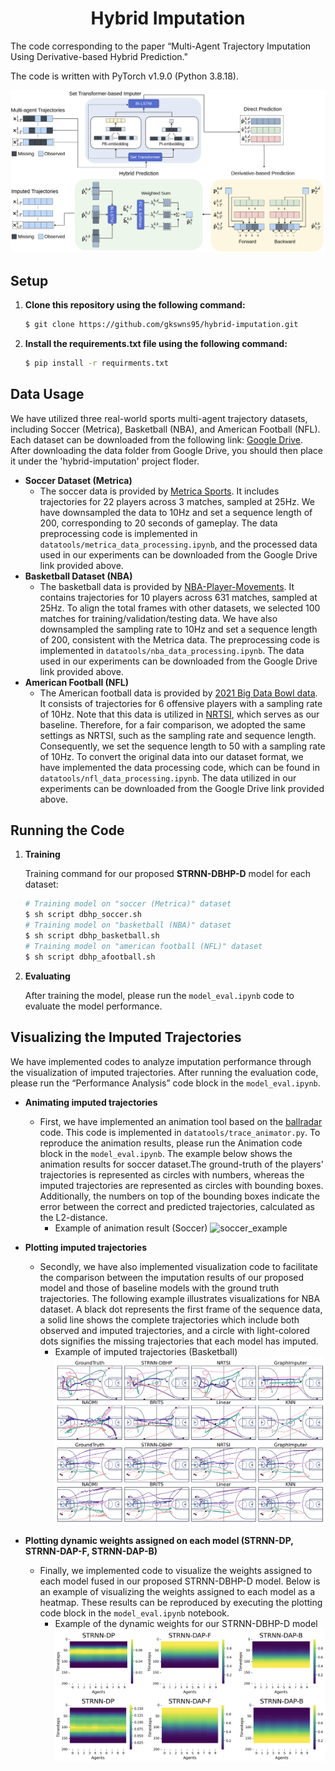 <div align="center">
	<h1>
		Hybrid Imputation
	</h1>
</div>
The code corresponding to the paper “Multi-Agent Trajectory Imputation Using Derivative-based Hybrid Prediction." 

The code is written with PyTorch v1.9.0 (Python 3.8.18).

![overview](img/overview.png)<br>

## Setup
1. **Clone this repository using the following command:**
    
    ```bash
    $ git clone https://github.com/gkswns95/hybrid-imputation.git
    ```
2. **Install the requirements.txt file using the following command:**

    ```bash
    $ pip install -r requirments.txt
    ```
## Data Usage
We have utilized three real-world sports multi-agent trajectory datasets, including Soccer (Metrica), Basketball (NBA), and American Football (NFL). Each dataset can be downloaded from the following link: [Google Drive](https://drive.google.com/drive/folders/1vTBX_pvNScgQ0-XbWArzMTUDa-thM978?usp=sharing).
After downloading the data folder from Google Drive, you should then place it under the 'hybrid-imputation' project floder.

- **Soccer Dataset (Metrica)**
    - The soccer data is provided by [Metrica Sports](https://metrica-sports.com). It includes trajectories for 22 players across 3 matches, sampled at 25Hz. We have downsampled the data to 10Hz and set a sequence length of 200, corresponding to 20 seconds of gameplay. The data preprocessing code is implemented in `datatools/metrica_data_processing.ipynb`, and the processed data used in our experiments can be downloaded from the Google Drive link provided above.
- **Basketball Dataset (NBA)**
    - The basketball data is provided by [NBA-Player-Movements](https://github.com/linouk23/NBA-Player-Movements). It contains trajectories for 10 players across 631 matches, sampled at 25Hz. To align the total frames with other datasets, we selected 100 matches for training/validation/testing data. We have also downsampled the sampling rate to 10Hz and set a sequence length of 200, consistent with the Metrica data. The preprocessing code is implemented in `datatools/nba_data_processing.ipynb`. The data used in our experiments can be downloaded from the Google Drive link provided above.
- **American Football (NFL)**
    - The American football data is provided by [2021 Big Data Bowl data](https://www.kaggle.com/c/nfl-big-data-bowl-2021). It consists of trajectories for 6 offensive players with a sampling rate of 10Hz. Note that this data is utilized in [NRTSI](https://github.com/lupalab/NRTSI), which serves as our baseline. Therefore, for a fair comparison, we adopted the same settings as NRTSI, such as the sampling rate and sequence length. Consequently, we set the sequence length to 50 with a sampling rate of 10Hz. To convert the original data into our dataset format, we have implemented the data processing code, which can be found in `datatools/nfl_data_processing.ipynb`. The data utilized in our experiments can be downloaded from the Google Drive link provided above.

## Running the Code
1. **Training**
    
    Training command for our proposed **STRNN-DBHP-D** model for each dataset:
    
    ```bash
    # Training model on "soccer (Metrica)" dataset
    $ sh script dbhp_soccer.sh
    # Training model on "basketball (NBA)" dataset
    $ sh script dbhp_basketball.sh
    # Training model on "american football (NFL)" dataset
    $ sh script dbhp_afootball.sh
    ```
    
2. **Evaluating**
    
    After training the model, please run the `model_eval.ipynb` code to evaluate the model performance.

## Visualizing the Imputed Trajectories
We have implemented codes to analyze imputation performance through the visualization of imputed trajectories. After running the evaluation code, please run the “Performance Analysis” code block in the `model_eval.ipynb`.

- **Animating imputed trajectories**
    - First, we have implemented an animation tool based on the [ballradar](https://github.com/pientist/ballradar) code. This code is implemented in `datatools/trace_animator.py`. To reproduce the animation results, please run the Animation code block in the `model_eval.ipynb`. The example below shows the animation results for soccer dataset.The ground-truth of the players' trajectories is represented as circles with numbers, whereas the imputed trajectories are represented as circles with bounding boxes. Additionally, the numbers on top of the bounding boxes indicate the error between the correct and predicted trajectories, calculated as the L2-distance.
      - Example of animation result (Soccer)
      	![soccer_example](img/soccer_example.gif)<br>

- **Plotting imputed trajectories**
	- Secondly, we have also implemented visualization code to facilitate the comparison between the imputation results of our proposed model and those of baseline models with the ground truth trajectories. The following example illustrates visualizations for NBA dataset. A black dot represents the first frame of the sequence data, a solid line shows the complete trajectories which include both observed and imputed trajectories, and a circle with light-colored dots signifies the missing trajectories that each model has imputed.
		- Example of imputed trajectories (Basketball)
		![imputed_trajectories_example](img/Imputed_trajectories.png)<br>

- **Plotting dynamic weights assigned on each model (STRNN-DP, STRNN-DAP-F, STRNN-DAP-B)**
	- Finally, we implemented code to visualize the weights assigned to each model fused in our proposed STRNN-DBHP-D model. Below is an example of visualizing the weights assigned to each model as a heatmap. These results can be reproduced by executing the plotting code block in the `model_eval.ipynb` notebook.
  		- Example of the dynamic weights for our STRNN-DBHP-D model
		![heatmap_example](img/dynamic_weights_heatmap.png)<br>
